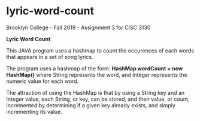 # lyric-word-count
Brooklyn College - Fall 2019 - Assignment 3 for CISC 3130

<p1><strong>Lyric Word Count</strong></p>

<p>This JAVA program uses a hashmap to count the occurences of each words that appears in a set of song lyrics.</p>

<p>The program uses a hashmap of the form: <b>HashMap<String, Integer> wordCount = new HashMap<String, Integer>()</b> where String represents the word, and Integer represents the numeric value for each word.</p>

<p>The attraction of using the HashMap is that by using a String key and an Integer value, each String, or key, can be stored, and their value, or count, incremented by determining if a given key already exists, and simply incrementing its value.</p>
